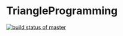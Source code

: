 # TriangleProgramming
[![build status of master](https://travis-ci.com/BarlesCharkley75/TriangleProgramming.svg?branch=main)](https://travis-ci.com/BarlesCharkley75/TriangleProgramming)
